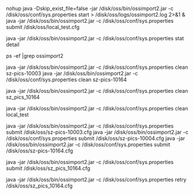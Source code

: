 nohup java -Dskip_exist_file=false -jar /disk/oss/bin/ossimport2.jar -c /disk/oss/conf/sys.properties start > /disk/oss/logs/ossimport2.log 2>&1 &
java -jar /disk/oss/bin/ossimport2.jar -c /disk/oss/conf/sys.properties  submit /disk/oss/local_test.cfg

java -jar /disk/oss/bin/ossimport2.jar -c /disk/oss/conf/sys.properties stat detail


ps -ef |grep ossimport2

java -jar /disk/oss/bin/ossimport2.jar -c /disk/oss/conf/sys.properties clean sz-pics-10003
java -jar /disk/oss/bin/ossimport2.jar -c /disk/oss/conf/sys.properties clean sz-pics-10164

java -jar /disk/oss/bin/ossimport2.jar -c /disk/oss/conf/sys.properties clean sz_pics_10164

java -jar /disk/oss/bin/ossimport2.jar -c /disk/oss/conf/sys.properties clean local_test

java -jar /disk/oss/bin/ossimport2.jar -c /disk/oss/conf/sys.properties  submit /disk/oss/sz-pics-10003.cfg
java -jar /disk/oss/bin/ossimport2.jar -c /disk/oss/conf/sys.properties  submit /disk/oss/sz-pics-10004.cfg
java -jar /disk/oss/bin/ossimport2.jar -c /disk/oss/conf/sys.properties  submit /disk/oss/sz-pics-10164.cfg

java -jar /disk/oss/bin/ossimport2.jar -c /disk/oss/conf/sys.properties  submit /disk/oss/sz_pics_10164.cfg


java -jar /disk/oss/bin/ossimport2.jar -c /disk/oss/conf/sys.properties  retry /disk/oss/sz_pics_10164.cfg
